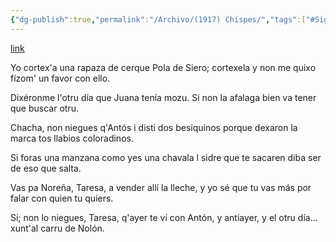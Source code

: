 ```yaml
---
{"dg-publish":true,"permalink":"/Archivo/(1917) Chispes/","tags":["#Siglo_20","a1917","central","escrito","Somar","Siero","poema"]}
---
```


[link](https://cosescelebres.blogspot.com/2023/04/anu-1917-chispes-de-somar.html)

Yo cortex'a una rapaza
de cerque Pola de Siero;
cortexela y non me quixo
fízom' un favor con ello.

Dixéronme l'otru día
que Juana tenía mozu.
Si non la afalaga bien
va tener que buscar otru.

Chacha, non niegues q'Antós
i disti dos besiquinos
porque dexaron la marca
tos llabios coloradinos.

Si foras una manzana
como yes una chavala
l sidre que te sacaren
diba ser de eso que salta.

Vas pa Noreña, Taresa,
a vender allí la lleche,
y yo sé que tu vas más
por falar con quien tu quiers.

Sí; non lo niegues, Taresa,
q'ayer te ví con Antón,
y antiayer, y el otru día...
xunt'al carru de Nolón.